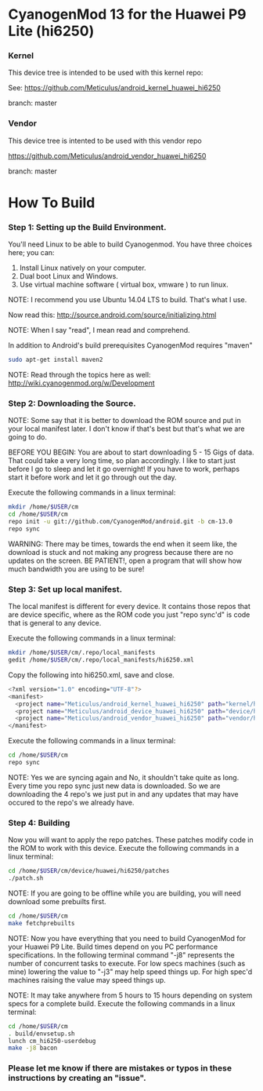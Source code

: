 # CyanogenMod 13 for the Huawei P9 Lite (hi6250)

### Kernel
This device tree is intended to be used with this kernel repo:

See: https://github.com/Meticulus/android_kernel_huawei_hi6250

branch: master
### Vendor
This device tree is intented to be used with this vendor repo

https://github.com/Meticulus/android_vendor_huawei_hi6250

branch: master
# How To Build

### Step 1: Setting up the Build Environment.

You'll need Linux to be able to build Cyanogenmod. You have three choices here; you can:

1. Install Linux natively on your computer.
2. Dual boot Linux and Windows.
3. Use virtual machine software ( virtual box, vmware ) to run linux.

NOTE: I recommend you use Ubuntu 14.04 LTS to build. That's what I use.

Now read this: http://source.android.com/source/initializing.html

NOTE: When I say "read", I mean read and comprehend.

In addition to Android's build prerequisites CyanogenMod requires "maven"
```bash
sudo apt-get install maven2
```

NOTE: Read through the topics here as well: http://wiki.cyanogenmod.org/w/Development
### Step 2: Downloading the Source.

NOTE: Some say that it is better to download the ROM source and put in your local manifest later. I don't know if that's best but that's what we are going to do.

BEFORE YOU BEGIN: You are about to start downloading 5 - 15 Gigs of data. That could take a very long time, so plan accordingly. I like to start just before I go to sleep and let it go overnight! If you have to work, perhaps start it before work and let it go through out the day.

Execute the following commands in a linux terminal:
```bash
mkdir /home/$USER/cm
cd /home/$USER/cm
repo init -u git://github.com/CyanogenMod/android.git -b cm-13.0
repo sync
```
WARNING: There may be times, towards the end when it seem like, the download is stuck and not making any progress because there are no updates on the screen. BE PATIENT!, open a program that will show how much bandwidth you are using to be sure!

### Step 3: Set up local manifest.

The local manifest is different for every device. It contains those repos that are device specific, where as the ROM code you just "repo sync'd" is code that is general to any device.

Execute the following commands in a linux terminal:
```bash
mkdir /home/$USER/cm/.repo/local_manifests
gedit /home/$USER/cm/.repo/local_manifests/hi6250.xml
```
Copy the following into hi6250.xml, save and close.
```bash
<?xml version="1.0" encoding="UTF-8"?>
<manifest>
  <project name="Meticulus/android_kernel_huawei_hi6250" path="kernel/huawei/hi6250" remote="github" revision="master"/>
  <project name="Meticulus/android_device_huawei_hi6250" path="device/huawei/hi6250" remote="github" revision="master"/>
  <project name="Meticulus/android_vendor_huawei_hi6250" path="vendor/huawei/hi6250" remote="github" revision="master"/>
</manifest>
```
Execute the following commands in a linux terminal:
```bash
cd /home/$USER/cm
repo sync
```

NOTE: Yes we are syncing again and No, it shouldn't take quite as long. Every time you repo sync just new data is downloaded. So we are downloading the 4 repo's we just put in and any updates that may have occured to the repo's we already have.

### Step 4: Building

Now you will want to apply the repo patches. These patches modify code in the ROM to work with this device.
Execute the following commands in a linux terminal:
```bash
cd /home/$USER/cm/device/huawei/hi6250/patches
./patch.sh
```
NOTE: If you are going to be offline while you are building, you will need download some prebuilts first.
```bash
cd /home/$USER/cm
make fetchprebuilts
```
NOTE: Now you have everything that you need to build CyanogenMod for your Huawei P9 Lite. Build times depend on you PC performance specifications. In the following terminal command "-j8" represents the number of concurrent tasks to execute. For low specs machines (such as mine) lowering the value to "-j3" may help speed things up. For high spec'd machines raising the value may speed things up.

NOTE: It may take anywhere from 5 hours to 15 hours depending on system specs for a complete build.
Execute the following commands in a linux terminal:
```bash
cd /home/$USER/cm
. build/envsetup.sh
lunch cm_hi6250-userdebug
make -j8 bacon
```

### Please let me know if there are mistakes or typos in these instructions by creating an "issue".
